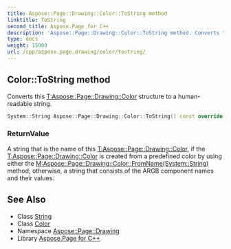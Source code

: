 ```yaml
---
title: Aspose::Page::Drawing::Color::ToString method
linktitle: ToString
second_title: Aspose.Page for C++
description: 'Aspose::Page::Drawing::Color::ToString method. Converts this T:Aspose::Page::Drawing::Color structure to a human-readable string in C++.'
type: docs
weight: 15900
url: /cpp/aspose.page.drawing/color/tostring/
---
```

## Color::ToString method


Converts this [T:Aspose::Page::Drawing::Color](../) structure to a human-readable string.

```cpp
System::String Aspose::Page::Drawing::Color::ToString() const override
```


### ReturnValue

A string that is the name of this [T:Aspose::Page::Drawing::Color](../), if the [T:Aspose::Page::Drawing::Color](../) is created from a predefined color by using either the [M:Aspose::Page::Drawing::Color::FromName(System::String)](../) method; otherwise, a string that consists of the ARGB component names and their values.

## See Also

* Class [String](../../../system/string/)
* Class [Color](../)
* Namespace [Aspose::Page::Drawing](../../)
* Library [Aspose.Page for C++](../../../)
